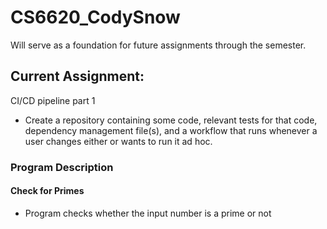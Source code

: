 # CS6620_CodySnow
Will serve as a foundation for future assignments through the semester.

## Current Assignment: 
CI/CD pipeline part 1
- Create a repository containing some code, relevant tests for that code, dependency management file(s), and a workflow that runs whenever a user changes either or wants to run it ad hoc. 

### Program Description
#### Check for Primes 
- Program checks whether the input number is a prime or not
